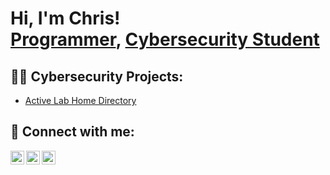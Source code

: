 <h1>Hi, I'm Chris! <br/><a href="https://github.com/Cyb3raxis">Programmer</a>, <a href="https://www.linkedin.com/in/Cyb3raxis/">Cybersecurity Student</a></h1>

<h2>👨‍💻 Cybersecurity Projects:</h2>


  - [Active Lab Home Directory](https://github.com/Cyb3raxis/)
<!--
- <b></b>
- <b>Full Stack Web App (React, NodeJS, Azure, and Machine Learning Components)</b>
  - [Image Analysis Middleware](https://github.com/joshmadakor1/4chan-Image-Analysis-Middleware-C964) <b><i>(Potentially NSFW)</b></i>
- <b>PowerShell</b>

- <b>C# (.NET Desktop Applications)</b>
  - [Ransomware Proof of Concept (Encrypter)](https://github.com/joshmadakor1/EncrypterPOC)
  - [Ransomware Proof of Concept (Decrypter)](https://github.com/joshmadakor1/DecrypterPOC)
  - [Keylogger with Email Capability](https://github.com/joshmadakor1/Key-Logger-With-Email)
- <b>Python</b>
  - [Package Delivery Application (Datastructures and Algorithms Demo)](https://github.com/joshmadakor1/Package-Delivery-Pathfinding-Algorithm)

<h2>📃 Certifications</h2>

-->
<h2> 🤳 Connect with me:</h2>

[<img align="left" alt="Cyb3raxis | Twitter" width="22px" src="https://cdn.jsdelivr.net/npm/simple-icons@v3/icons/twitter.svg" />][twitter]
[<img align="left" alt="Cyb3raxis | LinkedIn" width="22px" src="https://cdn.jsdelivr.net/npm/simple-icons@v3/icons/linkedin.svg" />][linkedin]
[<img align="left" alt="Cyb3raxis | Instagram" width="22px" src="https://cdn.jsdelivr.net/npm/simple-icons@v3/icons/instagram.svg" />][instagram]

[twitter]: https://twitter.com/Cyb3raxis
[instagram]: https://www.instagram.com/Cyb3raxis/
[linkedin]: https://linkedin.com/in/Cyb3raxis

<!--
**joshmadakor1/joshmadakor1** is a ✨ _special_ ✨ repository because its `README.md` (this file) appears on your GitHub profile.

Here are some ideas to get you started:

- 🔭 I’m currently working on ...
- 🌱 I’m currently learning ...
- 👯 I’m looking to collaborate on ...
- 🤔 I’m looking for help with ...
- 💬 Ask me about ...
- 📫 How to reach me: ...
- 😄 Pronouns: ...
- ⚡ Fun fact: ...
-->
